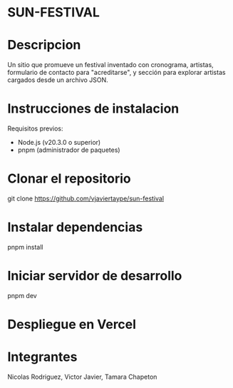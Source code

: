 # SUN-FESTIVAL 

# Descripcion
Un sitio que promueve un festival inventado con cronograma,  artistas, formulario de contacto para "acreditarse", y sección para explorar artistas cargados desde un archivo JSON.

# Instrucciones de instalacion

Requisitos previos:
- Node.js (v20.3.0 o superior)
- pnpm (administrador de paquetes)

# Clonar el repositorio
git clone https://github.com/vjaviertaype/sun-festival

# Instalar dependencias
pnpm install

# Iniciar servidor de desarrollo
pnpm dev

# Despliegue en Vercel


# Integrantes
Nicolas Rodriguez, Victor Javier, Tamara Chapeton
